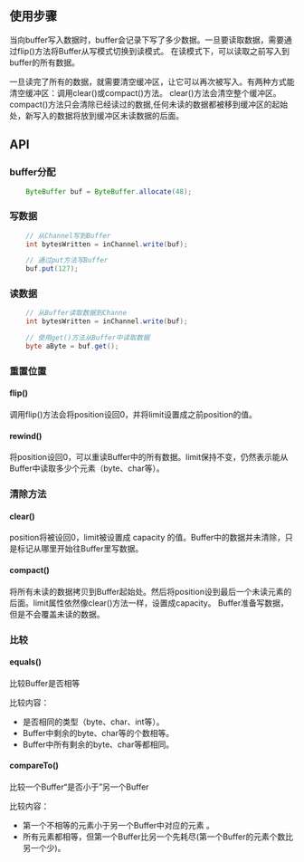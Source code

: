 ## 使用步骤
当向buffer写入数据时，buffer会记录下写了多少数据。一旦要读取数据，需要通过flip()方法将Buffer从写模式切换到读模式。
在读模式下，可以读取之前写入到buffer的所有数据。

一旦读完了所有的数据，就需要清空缓冲区，让它可以再次被写入。有两种方式能清空缓冲区：调用clear()或compact()方法。
clear()方法会清空整个缓冲区。
compact()方法只会清除已经读过的数据,任何未读的数据都被移到缓冲区的起始处，新写入的数据将放到缓冲区未读数据的后面。

## API

### buffer分配
```java
    ByteBuffer buf = ByteBuffer.allocate(48);
```
   
### 写数据
```java
    // 从Channel写到Buffer
    int bytesWritten = inChannel.write(buf);

    // 通过put方法写Buffer
    buf.put(127);
```
   
### 读数据
```java
    // 从Buffer读取数据到Channe
    int bytesWritten = inChannel.write(buf);

    // 使用get()方法从Buffer中读取数据
    byte aByte = buf.get();
```

### 重置位置

#### flip()
调用flip()方法会将position设回0，并将limit设置成之前position的值。
 
#### rewind()
将position设回0，可以重读Buffer中的所有数据。limit保持不变，仍然表示能从Buffer中读取多少个元素（byte、char等）。

### 清除方法

#### clear()
position将被设回0，limit被设置成 capacity 的值。Buffer中的数据并未清除，只是标记从哪里开始往Buffer里写数据。

#### compact()
将所有未读的数据拷贝到Buffer起始处。然后将position设到最后一个未读元素的后面。limit属性依然像clear()方法一样，设置成capacity。
Buffer准备写数据，但是不会覆盖未读的数据。

### 比较

#### equals()
比较Buffer是否相等

比较内容：

- 是否相同的类型（byte、char、int等）。
- Buffer中剩余的byte、char等的个数相等。
- Buffer中所有剩余的byte、char等都相同。

#### compareTo()
比较一个Buffer“是否小于”另一个Buffer

比较内容：

- 第一个不相等的元素小于另一个Buffer中对应的元素 。
- 所有元素都相等，但第一个Buffer比另一个先耗尽(第一个Buffer的元素个数比另一个少)。